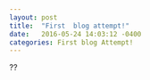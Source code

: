 ```yaml
---
layout: post
title:  "First  blog attempt!"
date:   2016-05-24 14:03:12 -0400
categories: First blog Attempt!
---
```

??
